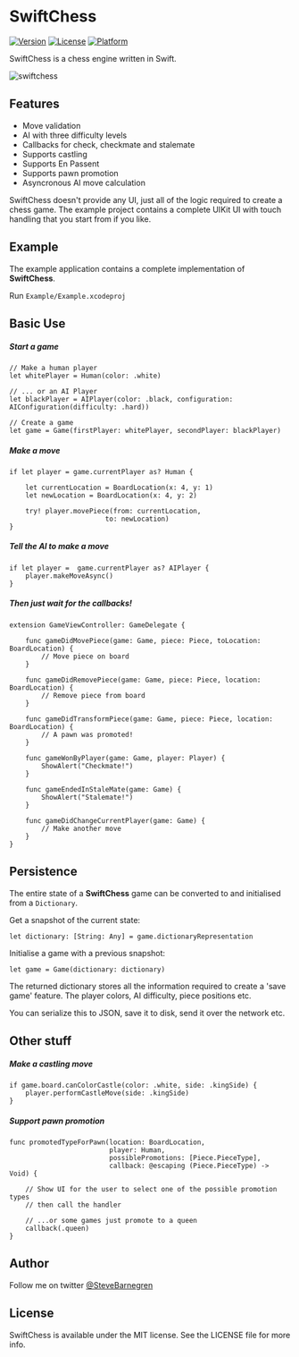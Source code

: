 # SwiftChess

[![Version](https://img.shields.io/cocoapods/v/SBAutoLayout.svg?style=flat)](http://cocoapods.org/pods/SwiftChess)
[![License](https://img.shields.io/cocoapods/l/SBAutoLayout.svg?style=flat)](http://cocoapods.org/pods/SwiftChess)
[![Platform](https://img.shields.io/cocoapods/p/SBAutoLayout.svg?style=flat)](http://cocoapods.org/pods/SwiftChess)

SwiftChess is a chess engine written in Swift.

![swiftchess](https://cloud.githubusercontent.com/assets/6288713/24018928/d90f9182-0a8d-11e7-808c-a96bcb998462.gif)

## Features

- Move validation
- AI with three difficulty levels
- Callbacks for check, checkmate and stalemate
- Supports castling
- Supports En Passent
- Supports pawn promotion
- Asyncronous AI move calculation


SwiftChess doesn't provide any UI, just all of the logic required to create a chess game. The example project contains a complete UIKit UI with touch handling that you start from if you like.

## Example

The example application contains a complete implementation of **SwiftChess**.

Run `Example/Example.xcodeproj`

## Basic Use

##### Start a game

```
// Make a human player
let whitePlayer = Human(color: .white)

// ... or an AI Player
let blackPlayer = AIPlayer(color: .black, configuration: AIConfiguration(difficulty: .hard))

// Create a game       
let game = Game(firstPlayer: whitePlayer, secondPlayer: blackPlayer)
```

##### Make a move

```
if let player = game.currentPlayer as? Human {

	let currentLocation = BoardLocation(x: 4, y: 1)
	let newLocation = BoardLocation(x: 4, y: 2)

	try! player.movePiece(from: currentLocation,
                        to: newLocation)
}
```

##### Tell the AI to make a move

```
if let player =  game.currentPlayer as? AIPlayer {
	player.makeMoveAsync()
}
```
##### Then just wait for the callbacks!

```
extension GameViewController: GameDelegate {

	func gameDidMovePiece(game: Game, piece: Piece, toLocation: BoardLocation) {
        // Move piece on board
    }
    
    func gameDidRemovePiece(game: Game, piece: Piece, location: BoardLocation) {
        // Remove piece from board 
    }
    
    func gameDidTransformPiece(game: Game, piece: Piece, location: BoardLocation) {
    	// A pawn was promoted!
    }
    
    func gameWonByPlayer(game: Game, player: Player) {
    	ShowAlert("Checkmate!")
    }
    
    func gameEndedInStaleMate(game: Game) {
     	ShowAlert("Stalemate!")
    }
    
    func gameDidChangeCurrentPlayer(game: Game) {
    	// Make another move        
    }
}
```

## Persistence

The entire state of a **SwiftChess** game can be converted to and initialised from a `Dictionary`.

Get a snapshot of the current state:

```
let dictionary: [String: Any] = game.dictionaryRepresentation
```

Initialise a game with a previous snapshot:

```
let game = Game(dictionary: dictionary)
```

The returned dictionary stores all the information required to create a 'save game' feature. The player colors, AI difficulty, piece positions etc.

You can serialize this to JSON, save it to disk, send it over the network etc.


## Other stuff

##### Make a castling move

```
if game.board.canColorCastle(color: .white, side: .kingSide) {
	player.performCastleMove(side: .kingSide)
}
```

##### Support pawn promotion

```
func promotedTypeForPawn(location: BoardLocation, 
                         player: Human, 
                         possiblePromotions: [Piece.PieceType], 
                         callback: @escaping (Piece.PieceType) -> Void) {

	// Show UI for the user to select one of the possible promotion types
	// then call the handler
	
	// ...or some games just promote to a queen
	callback(.queen)
}
```

## Author

Follow me on twitter [@SteveBarnegren](https://twitter.com/stevebarnegren)

## License

SwiftChess is available under the MIT license. See the LICENSE file for more info.
